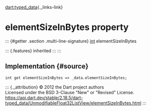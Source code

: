 [dart:typed\_data](../../dart-typed_data/dart-typed_data-library){._links-link}

elementSizeInBytes property
===========================

::: {#getter .section .multi-line-signature}
[int](../../dart-core/int-class) elementSizeInBytes

::: {.features}
inherited
:::
:::

Implementation {#source}
--------------

``` {.language-dart data-language="dart"}
int get elementSizeInBytes => _data.elementSizeInBytes;
```

::: {._attribution}
© 2012 the Dart project authors\
Licensed under the BSD 3-Clause \"New\" or \"Revised\" License.\
<https://api.dart.dev/stable/2.18.5/dart-typed_data/UnmodifiableFloat32ListView/elementSizeInBytes.html>
:::
